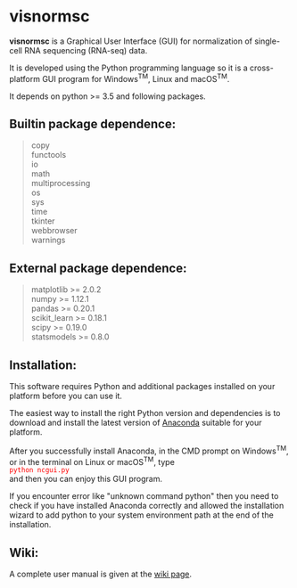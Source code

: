 # visnormsc

**visnormsc** is a Graphical User Interface (GUI) for normalization of single-cell RNA sequencing (RNA-seq) data.

It is developed using the Python programming language so it is a cross-platform GUI program for Windows<sup>TM</sup>, Linux and macOS<sup>TM</sup>.

It depends on python >= 3.5 and following packages.

## Builtin package dependence:<br />
> copy<br />
> functools<br />
> io<br />
> math<br />
> multiprocessing<br />
> os<br />
> sys<br />
> time<br />
> tkinter<br />
> webbrowser<br />
> warnings<br />

## External package dependence:<br />
> matplotlib >= 2.0.2<br />
> numpy >= 1.12.1<br />
> pandas >= 0.20.1<br />
> scikit_learn >= 0.18.1<br />
> scipy >= 0.19.0<br />
> statsmodels >= 0.8.0<br />

## Installation:<br />
This software requires Python and additional packages installed on your platform before you can use it.

The easiest way to install the right Python version and dependencies is to download and install the latest version of [Anaconda](https://www.continuum.io/downloads) suitable for your platform.

After you successfully install Anaconda, in the CMD prompt on Windows<sup>TM</sup>, or in the terminal on Linux or macOS<sup>TM</sup>, type<br />
<span style='color:red'>`python ncgui.py`</span><br />
and then you can enjoy this GUI program.

If you encounter error like \"unknown command python\" then you need to check if you have installed Anaconda correctly and allowed the installation wizard to add python to your system environment path at the end of the installation.

## Wiki:<br />
A complete user manual is given at the [wiki page](https://github.com/solo7773/visnormsc/wiki).